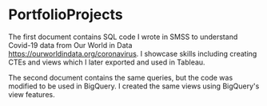 # PortfolioProjects
The first document contains SQL code I wrote in SMSS to understand Covid-19 data from Our World in Data <https://ourworldindata.org/coronavirus>.
I showcase skills including creating CTEs and views which I later exported and used in Tableau.

The second document contains the same queries, but the code was modified to be used in BigQuery.  I created the same views using BigQuery's view features.
